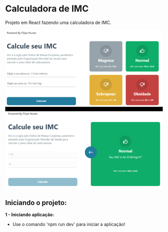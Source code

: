 # Calculadora de IMC
Projeto em React fazendo uma calculadora de IMC.

 ![Imagem do projeto funcionando](./img.png)
 
## Iniciando o projeto:

**1 - Iniciando aplicação:**
- Use o comando 'npm run dev' para iniciar a aplicação!
